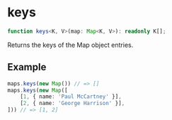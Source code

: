 # keys

```ts
function keys<K, V>(map: Map<K, V>): readonly K[];
```

Returns the keys of the Map object entries.

## Example

```ts
maps.keys(new Map()) // => []
maps.keys(new Map([
    [1, { name: 'Paul McCartney' }],
    [2, { name: 'George Harrison' }],
])) // => [1, 2]
```
